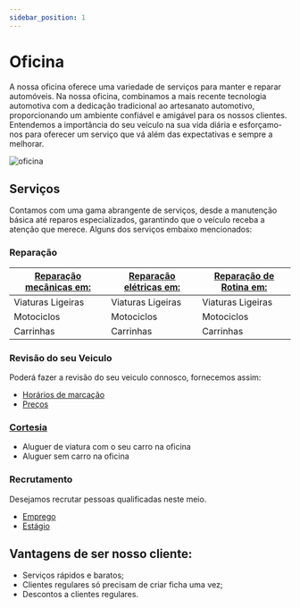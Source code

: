 ```yaml
---
sidebar_position: 1
---
```


# Oficina
A nossa oficina oferece uma variedade de serviços para manter e reparar automóveis. Na nossa oficina, combinamos a mais recente tecnologia automotiva com a dedicação tradicional ao artesanato automotivo, proporcionando um ambiente confiável e amigável para os nossos clientes. Entendemos a importância do seu veículo na sua vida diária e esforçamo-nos para oferecer um serviço que vá além das expectativas e sempre a melhorar.

![oficina](https://cdn.discordapp.com/attachments/1049372613945851975/1189621765173940244/oficina.png?ex=659ed49a&is=658c5f9a&hm=b2b9d4d91808f3c0ddf6f7c548807ebab93faeffeae63c3d44af92e308680a19&)

## Serviços
Contamos com uma gama abrangente de serviços, desde a manutenção básica até reparos especializados, garantindo que o veículo receba a atenção que merece. Alguns dos serviços embaixo mencionados:

### Reparação
| [Reparação mecânicas em:](/docs/Serviços/Reparação/Mecânico.md) | [Reparação elétricas em:](/docs/Serviços/Reparação/Elétrica.md) | [Reparação de Rotina em:](/docs/Serviços/Reparação/Rotina.md)|
|-------------------------|-------------------------|------------------------|
| Viaturas Ligeiras       | Viaturas Ligeiras       | Viaturas Ligeiras      |
| Motociclos              | Motociclos              | Motociclos             |
| Carrinhas               | Carrinhas               | Carrinhas              |


### Revisão do seu Veiculo
Poderá fazer a revisão do seu veiculo connosco, fornecemos assim:
+ [Horários de marcação](/docs/Revisão/Marcação.md)
+ [Preços](/docs/Revisão/Preços.md)

### [Cortesia](/docs/Serviços/Cortesia.md)
+ Aluguer de viatura com o seu carro na oficina
+ Aluguer sem carro na oficina

### Recrutamento
Desejamos recrutar pessoas qualificadas neste meio.
+ [Emprego](/docs/Recrutamento/Emprego.md)
+ [Estágio](/docs/Recrutamento//Estágio.md)


## Vantagens de ser nosso cliente:
+ Serviços rápidos e baratos;
+ Clientes regulares só precisam de criar ficha uma vez;
+ Descontos a clientes regulares.


